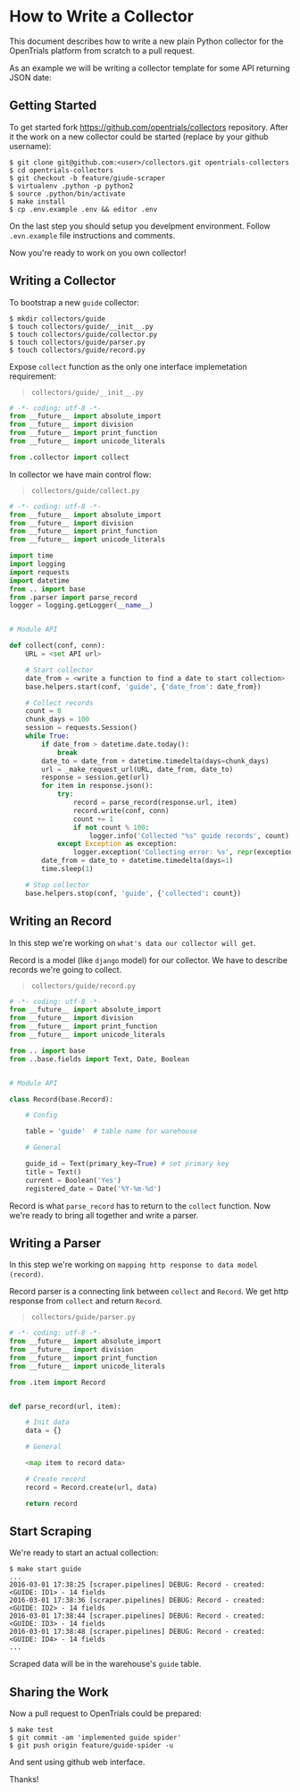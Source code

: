 # How to Write a Collector

This document describes how to write a new plain Python collector
for the OpenTrials platform from scratch to a pull request.

As an example we will be writing a collector template for some API
returning JSON date:

## Getting Started

To get started fork https://github.com/opentrials/collectors repository.
After it the work on a new collector could be started (replace <user> by
your github username):

```
$ git clone git@github.com:<user>/collectors.git opentrials-collectors
$ cd opentrials-collectors
$ git checkout -b feature/giude-scraper
$ virtualenv .python -p python2
$ source .python/bin/activate
$ make install
$ cp .env.example .env && editor .env
```

On the last step you should setup you develpment environment. Follow
`.evn.example` file instructions and comments.

Now you're ready to work on you own collector!

## Writing a Collector

To bootstrap a new `guide` collector:

```
$ mkdir collectors/guide
$ touch collectors/guide/__init__.py
$ touch collectors/guide/collector.py
$ touch collectors/guide/parser.py
$ touch collectors/guide/record.py
```

Expose `collect` function as the only one interface
implemetation requirement:

> `collectors/guide/__init__.py`

```python
# -*- coding: utf-8 -*-
from __future__ import absolute_import
from __future__ import division
from __future__ import print_function
from __future__ import unicode_literals

from .collector import collect
```

In collector we have main control flow:

> `collectors/guide/collect.py`

```python
# -*- coding: utf-8 -*-
from __future__ import absolute_import
from __future__ import division
from __future__ import print_function
from __future__ import unicode_literals

import time
import logging
import requests
import datetime
from .. import base
from .parser import parse_record
logger = logging.getLogger(__name__)


# Module API

def collect(conf, conn):
    URL = <set API url>

    # Start collector
    date_from = <write a function to find a date to start collection>
    base.helpers.start(conf, 'guide', {'date_from': date_from})

    # Collect records
    count = 0
    chunk_days = 100
    session = requests.Session()
    while True:
        if date_from > datetime.date.today():
            break
        date_to = date_from + datetime.timedelta(days=chunk_days)
        url = _make_request_url(URL, date_from, date_to)
        response = session.get(url)
        for item in response.json():
            try:
                record = parse_record(response.url, item)
                record.write(conf, conn)
                count += 1
                if not count % 100:
                    logger.info('Collected "%s" guide records', count)
            except Exception as exception:
                logger.exception('Collecting error: %s', repr(exception))
        date_from = date_to + datetime.timedelta(days=1)
        time.sleep(1)

    # Stop collector
    base.helpers.stop(conf, 'guide', {'collected': count})
```

## Writing an Record

In this step we're working on `what's data our collector will get`.

Record is a model (like `django` model) for our collector. We have to describe
records we're going to collect.

> `collectors/guide/record.py`


```python
# -*- coding: utf-8 -*-
from __future__ import absolute_import
from __future__ import division
from __future__ import print_function
from __future__ import unicode_literals

from .. import base
from ..base.fields import Text, Date, Boolean


# Module API

class Record(base.Record):

    # Config

    table = 'guide'  # table name for warehouse

    # General

    guide_id = Text(primary_key=True) # set primary key
    title = Text()
    current = Boolean('Yes')
    registered_date = Date('%Y-%m-%d')
```

Record is what `parse_record` has to return to the `collect` function.
Now we're ready to bring all together and write a parser.

## Writing a Parser

In this step we're working on `mapping http response to data model (record)`.

Record parser is a connecting link between `collect` and `Record`. We get http response
from `collect` and return `Record`.

> `collectors/guide/parser.py`

```python
# -*- coding: utf-8 -*-
from __future__ import absolute_import
from __future__ import division
from __future__ import print_function
from __future__ import unicode_literals

from .item import Record


def parse_record(url, item):

    # Init data
    data = {}

    # General

    <map item to record data>

    # Create record
    record = Record.create(url, data)

    return record
```

## Start Scraping

We're ready to start an actual collection:

```
$ make start guide
...
2016-03-01 17:38:25 [scraper.pipelines] DEBUG: Record - created: <GUIDE: ID1> - 14 fields
2016-03-01 17:38:36 [scraper.pipelines] DEBUG: Record - created: <GUIDE: ID2> - 14 fields
2016-03-01 17:38:44 [scraper.pipelines] DEBUG: Record - created: <GUIDE: ID3> - 14 fields
2016-03-01 17:38:48 [scraper.pipelines] DEBUG: Record - created: <GUIDE: ID4> - 14 fields
...
```

Scraped data will be in the warehouse's `guide` table.

## Sharing the Work

Now a pull request to OpenTrials could be prepared:

```
$ make test
$ git commit -am 'implemented guide spider'
$ git push origin feature/guide-spider -u
```

And sent using github web interface.

Thanks!
